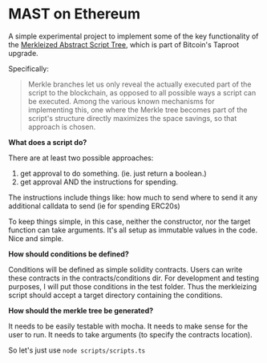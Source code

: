 # MAST on Ethereum

A simple experimental project to implement some of the key functionality of the [Merkleized Abstract Script Tree](https://river.com/learn/terms/m/merkelized-alternative-script-tree-mast/), which is part of Bitcoin's Taproot upgrade.

Specifically:

> Merkle branches let us only reveal the actually executed part of the script to the blockchain, as opposed to all possible ways a script can be executed. Among the various known mechanisms for implementing this, one where the Merkle tree becomes part of the script's structure directly maximizes the space savings, so that approach is chosen.


**What does a script do?**

There are at least two possible approaches:
1. get approval to do something. (ie. just return a boolean.)
2. get approval AND the instructions for spending.

The instructions include things like:
  how much to send
  where to send it
  any additional calldata to send (ie for spending ERC20s)

To keep things simple, in this case, neither the constructor, nor the target function can take arguments.
It's all setup as immutable values in the code.
Nice and simple.

**How should conditions be defined?**

Conditions will be defined as simple solidity contracts. Users can write these contracts in the contracts/conditions dir.
For development and testing purposes, I will put those conditions in the test folder. Thus the merkleizing script should accept
a target directory containing the conditions.

**How should the merkle tree be generated?**

It needs to be easily testable with mocha.
It needs to make sense for the user to run.
It needs to take arguments (to specify the contracts location).

So let's just use `node scripts/scripts.ts`



